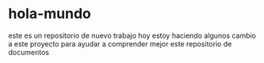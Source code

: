 # hola-mundo
este es un repositorio de nuevo trabajo
hoy estoy haciendo  algunos cambio a este proyecto para  ayudar a comprender mejor este  repositorio de documentos
